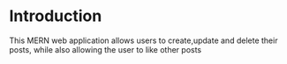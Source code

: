 # Introduction

 This MERN web application allows users to create,update and delete their posts, while also allowing the user to like other posts
 
 
 
 
 
 
 
 
 
 
